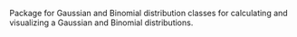 Package for Gaussian and Binomial distribution classes for calculating and visualizing a Gaussian and Binomial distributions.


